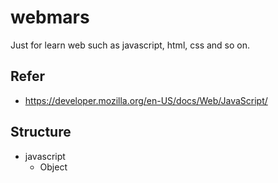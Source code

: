 # webmars
Just for learn web such as javascript, html, css and so on.

## Refer
* https://developer.mozilla.org/en-US/docs/Web/JavaScript/
## Structure
* javascript
  * Object

<script src="javascript/object/demo1.js"></script>
